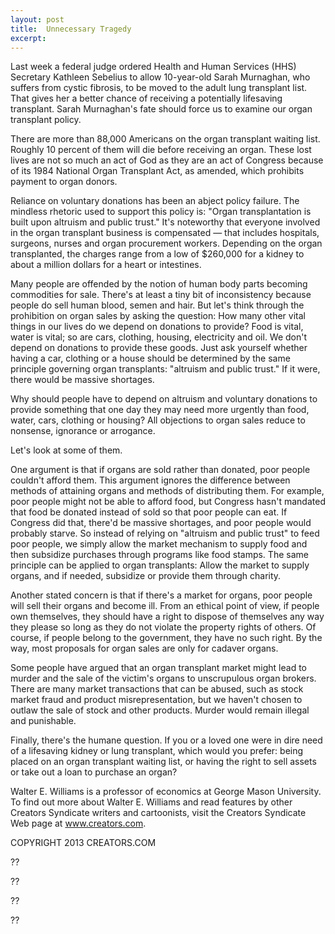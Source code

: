```yaml
---
layout: post
title:  Unnecessary Tragedy
excerpt:
---
```


Last week a federal judge ordered Health and Human Services (HHS) Secretary Kathleen Sebelius to allow 10-year-old Sarah Murnaghan, who suffers from cystic fibrosis, to be moved to the adult lung transplant list. That gives her a better chance of receiving a potentially lifesaving transplant. Sarah Murnaghan's fate should force us to examine our organ transplant policy.

There are more than 88,000 Americans on the organ transplant waiting list. Roughly 10 percent of them will die before receiving an organ. These lost lives are not so much an act of God as they are an act of Congress because of its 1984 National Organ Transplant Act, as amended, which prohibits payment to organ donors. 

Reliance on voluntary donations has been an abject policy failure. The mindless rhetoric used to support this policy is: "Organ transplantation is built upon altruism and public trust." It's noteworthy that everyone involved in the organ transplant business is compensated — that includes hospitals, surgeons, nurses and organ procurement workers. Depending on the organ transplanted, the charges range from a low of $260,000 for a kidney to about a million dollars for a heart or intestines. 

Many people are offended by the notion of human body parts becoming commodities for sale. There's at least a tiny bit of inconsistency because people do sell human blood, semen and hair. But let's think through the prohibition on organ sales by asking the question: How many other vital things in our lives do we depend on donations to provide? Food is vital, water is vital; so are cars, clothing, housing, electricity and oil. We don't depend on donations to provide these goods. Just ask yourself whether having a car, clothing or a house should be determined by the same principle governing organ transplants: "altruism and public trust." If it were, there would be massive shortages. 

Why should people have to depend on altruism and voluntary donations to provide something that one day they may need more urgently than food, water, cars, clothing or housing? All objections to organ sales reduce to nonsense, ignorance or arrogance.

 Let's look at some of them.

One argument is that if organs are sold rather than donated, poor people couldn't afford them. This argument ignores the difference between methods of attaining organs and methods of distributing them. For example, poor people might not be able to afford food, but Congress hasn't mandated that food be donated instead of sold so that poor people can eat. If Congress did that, there'd be massive shortages, and poor people would probably starve. So instead of relying on "altruism and public trust" to feed poor people, we simply allow the market mechanism to supply food and then subsidize purchases through programs like food stamps. The same principle can be applied to organ transplants: Allow the market to supply organs, and if needed, subsidize or provide them through charity.

Another stated concern is that if there's a market for organs, poor people will sell their organs and become ill. From an ethical point of view, if people own themselves, they should have a right to dispose of themselves any way they please so long as they do not violate the property rights of others. Of course, if people belong to the government, they have no such right. By the way, most proposals for organ sales are only for cadaver organs.

Some people have argued that an organ transplant market might lead to murder and the sale of the victim's organs to unscrupulous organ brokers. There are many market transactions that can be abused, such as stock market fraud and product misrepresentation, but we haven't chosen to outlaw the sale of stock and other products. Murder would remain illegal and punishable.

Finally, there's the humane question. If you or a loved one were in dire need of a lifesaving kidney or lung transplant, which would you prefer: being placed on an organ transplant waiting list, or having the right to sell assets or take out a loan to purchase an organ?

Walter E. Williams is a professor of economics at George Mason University. To find out more about Walter E. Williams and read features by other Creators Syndicate writers and cartoonists, visit the Creators Syndicate Web page at www.creators.com.

COPYRIGHT 2013 CREATORS.COM

??



??



??



??
